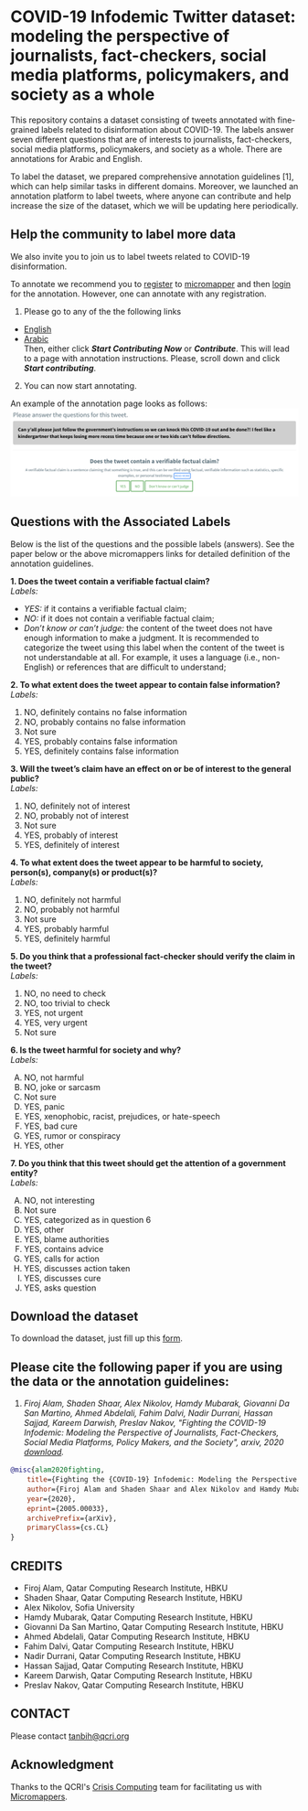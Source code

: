 # COVID-19 Infodemic Twitter dataset: modeling the perspective of journalists, fact-checkers, social media platforms, policymakers, and society as a whole


This repository contains a dataset consisting of tweets annotated with fine-grained labels related to disinformation about COVID-19. The labels answer seven different questions that are of interests to journalists, fact-checkers, social media platforms, policymakers, and society as a whole. There are annotations for Arabic and English.

To label the dataset, we prepared comprehensive annotation guidelines [1], which can help similar tasks in different domains. Moreover, we launched an annotation platform to label tweets, where anyone can contribute and help increase the size of the dataset, which we will be updating here periodically.

## Help the community to label more data

We also invite you to join us to label tweets related to COVID-19 disinformation.

<!--Please click the links below to label some tweets. -->

To annotate we recommend you to [register](https://micromappers.qcri.org/account/register) to [micromapper](https://micromappers.qcri.org/) and then [login](https://micromappers.qcri.org/account/signin) for the annotation. However, one can annotate with any registration.

1.	Please go to any of the the following links
  * [English](https://micromappers.qcri.org/project/covid19-tweet-labelling/)
  * [Arabic](https://micromappers.qcri.org/project/covid19-arabic-tweet-labelling/) <br/>
Then, either click ***Start Contributing Now*** or ***Contribute***. This will lead to a page with annotation instructions. Please, scroll down and click ***Start contributing***.
2.	 You can now start annotating.


An example of the annotation page looks as follows:
![Example](etc/screenshot_example.png?raw=true "Annotation example")


## Questions with the Associated Labels
Below is the list of the questions and the possible labels (answers).
See the paper below or the above micromappers links for detailed definition of the annotation guidelines.

**1. Does the tweet contain a verifiable factual claim?** <br/>
*Labels:*
* *YES:* if it contains a verifiable factual claim;
* *NO:* if it does not contain a verifiable factual
claim;
* *Don’t know or can’t judge:* the content of the tweet does not have enough information to make a judgment. It is recommended to categorize the tweet using this label when the content of the tweet is not understandable at all. For example, it uses a language (i.e., non-English) or references that are difficult to understand;

**2. To what extent does the tweet appear to contain false information?** <br/>
*Labels:*
1. NO, definitely contains no false information
2. NO, probably contains no false information
3. Not sure
4. YES, probably contains false information
5. YES, definitely contains false information

**3. Will the tweet’s claim have an effect on or be of interest to the general public?** <br/>
*Labels:*
1. NO, definitely not of interest
2. NO, probably not of interest
3. Not sure
4. YES, probably of interest
5. YES, definitely of interest

**4. To what extent does the tweet appear to be harmful to society, person(s), company(s) or product(s)?** <br/>
*Labels:*
1. NO, definitely not harmful
2. NO, probably not harmful
3. Not sure
4. YES, probably harmful
5. YES, definitely harmful


**5. Do you think that a professional fact-checker should verify the claim in the tweet?** <br/>
*Labels:*
1. NO, no need to check
2. NO, too trivial to check
3. YES, not urgent
4. YES, very urgent
5. Not sure


**6. Is the tweet harmful for society and why?** <br/>
*Labels:*
<ol type="A">
<li>NO, not harmful</li>
<li>NO, joke or sarcasm</li>
<li>Not sure</li>
<li>YES, panic</li>
<li>YES, xenophobic, racist, prejudices, or hate-speech</li>
<li>YES, bad cure</li>
<li>YES, rumor or conspiracy</li>
<li>YES, other</li>
</ol>

**7. Do you think that this tweet should get the attention of a government entity?**  <br/>
*Labels:*
<ol type="A">
<li>NO, not interesting</li>
<li>Not sure</li>
<li>YES, categorized as in question 6</li>
<li>YES, other</li>
<li>YES, blame authorities</li>
<li>YES, contains advice</li>
<li>YES, calls for action</li>
<li>YES, discusses action taken</li>
<li>YES, discusses cure</li>
<li>YES, asks question</li>
</ol>

## Download the dataset

To download the dataset, just fill up this [form](https://forms.gle/popezW4Lembnin637).


## Please cite the following paper if you are using the data or the annotation guidelines:

1. *Firoj Alam, Shaden Shaar, Alex Nikolov, Hamdy Mubarak, Giovanni Da San Martino, Ahmed Abdelali, Fahim Dalvi, Nadir Durrani, Hassan Sajjad, Kareem Darwish, Preslav Nakov, "Fighting the COVID-19 Infodemic: Modeling the Perspective of Journalists, Fact-Checkers, Social Media Platforms, Policy Makers, and the Society", arxiv, 2020 [download](https://arxiv.org/pdf/2005.00033.pdf).*

```bib
@misc{alam2020fighting,
    title={Fighting the {COVID-19} Infodemic: Modeling the Perspective of Journalists, Fact-Checkers, Social Media Platforms, Policy Makers, and the Society},
    author={Firoj Alam and Shaden Shaar and Alex Nikolov and Hamdy Mubarak and Giovanni Da San Martino and Ahmed Abdelali and Fahim Dalvi and Nadir Durrani and Hassan Sajjad and Kareem Darwish and Preslav Nakov},
    year={2020},
    eprint={2005.00033},
    archivePrefix={arXiv},
    primaryClass={cs.CL}
}
```

## CREDITS
* Firoj Alam, Qatar Computing Research Institute, HBKU
* Shaden Shaar, Qatar Computing Research Institute, HBKU
* Alex Nikolov, Sofia University
* Hamdy Mubarak, Qatar Computing Research Institute, HBKU
* Giovanni Da San Martino, Qatar Computing Research Institute, HBKU
* Ahmed Abdelali, Qatar Computing Research Institute, HBKU
* Fahim Dalvi, Qatar Computing Research Institute, HBKU
* Nadir Durrani, Qatar Computing Research Institute, HBKU
* Hassan Sajjad, Qatar Computing Research Institute, HBKU
* Kareem Darwish, Qatar Computing Research Institute, HBKU
* Preslav Nakov, Qatar Computing Research Institute, HBKU


## CONTACT
Please contact tanbih@qcri.org

## Acknowledgment
Thanks to the QCRI's [Crisis Computing](https://crisiscomputing.qcri.org/) team for facilitating us with [Micromappers](https://micromappers.qcri.org/).
